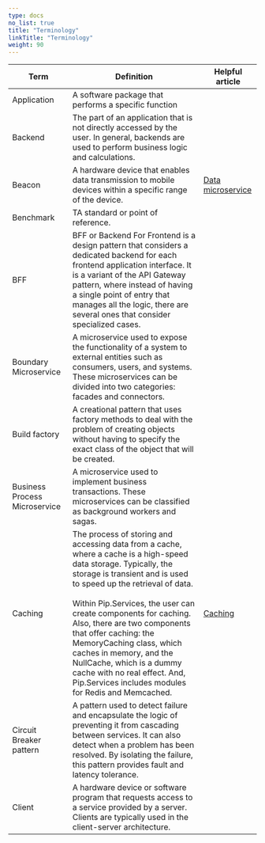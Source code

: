 ```yaml
---
type: docs
no_list: true
title: "Terminology"
linkTitle: "Terminology"
weight: 90
---
```


<table class="full-width-table entry-table-no-links terminology">
    <thead>
        <tr>
            <th scope="col">Term</th>
            <th scope="col">Definition</th>
            <th scope="col">Helpful article</th>
        </tr>
    </thead>
    <tr>
      <td>Application </td>
      <td>A software package that performs a specific function</td>
    </tr>
    <tr>
      <td>Backend</td>
      <td>The part of an application that is not directly accessed by the user. In general, backends are used to perform business logic and calculations.</td>
    </tr>
    <tr>
      <td>Beacon</td>
      <td>A hardware device that enables data transmission to mobile devices within a specific range of the device.</td>
      <td><a href="../../getting_started/tutorials/data_microservice/">Data microservice</a></td>
    </tr>
    <tr>
      <td>Benchmark</td>
      <td>TA standard or point of reference.</td>
    </tr>
    <tr>
      <td>BFF</td>
      <td>BFF or Backend For Frontend is a design pattern that considers a dedicated backend for each frontend application interface. It is a variant of the API Gateway pattern, where instead of having a single point of entry that manages all the logic, there are several ones that consider specialized cases.</td>
    </tr>
    <tr>
      <td>Boundary Microservice</td>
      <td>A microservice used to expose the functionality of a system to external entities such as consumers, users, and systems. These microservices can be divided into two categories: facades and connectors.</td>
    </tr>
	<tr>
      <td>Build factory</td>
      <td>
       A creational pattern that uses factory methods to deal with the problem of creating objects without having to specify the exact class of the object that will be created.
      </td>
    </tr>	
   <tr>
      <td>Business Process Microservice</td>
      <td>A microservice used to implement business transactions. These microservices can be classified as background workers and sagas.</td>
    </tr>
	<tr>
      <td>Caching</td>
      <td>
        The process of storing and accessing data from a cache, where a cache is a high-speed data storage. Typically, the storage is transient and is used to speed up the retrieval of data. <br> <br>
        Within Pip.Services, the user can create components for caching. Also, there are two components that offer caching: the MemoryCaching class, which caches in memory, and the NullCache, which is a dummy cache with no real effect. And, Pip.Services includes modules for Redis and Memcached.
      </td>
      <td><a href="../../getting_started/caching/">Caching</a></td>
    </tr>
    <tr>
      <td>Circuit Breaker pattern</td>
      <td>A pattern used to detect failure and encapsulate the logic of preventing it from cascading between services. It can also detect when a problem has been resolved. By isolating the failure, this pattern provides fault and latency tolerance.</td>
    </tr>
    <tr>
      <td>Client</td>
      <td>
        A hardware device or software program that requests access to a service provided by a server. Clients are typically used in the client-server architecture.
      </td>
    </tr>
 
	
	
</table>
